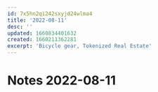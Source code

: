 ```yaml
---
id: 7x5hn2qi242sxyjd24wlma4
title: '2022-08-11'
desc: ''
updated: 1660834401632
created: 1660211362281
excerpt: 'Bicycle gear, Tokenized Real Estate'
---
```

# Notes 2022-08-11